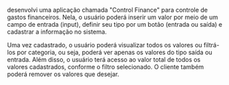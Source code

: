 desenvolvi uma aplicação chamada "Control Finance" para controle de gastos financeiros. Nela, o usuário poderá inserir um valor por meio de um campo de entrada (input), definir seu tipo por um botão (entrada ou saída) e cadastrar a informação no sistema.

Uma vez cadastrado, o usuário poderá visualizar todos os valores ou filtrá-los por categoria, ou seja, poderá ver apenas os valores do tipo saída ou entrada. Além disso, o usuário terá acesso ao valor total de todos os valores cadastrados, conforme o filtro selecionado. O cliente também poderá remover os valores que desejar.
